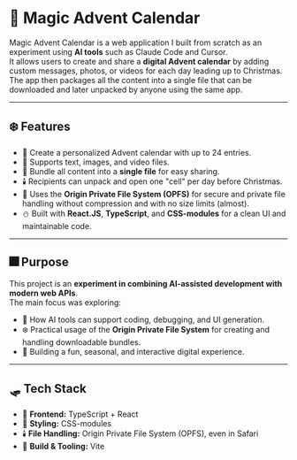 # 🎄 Magic Advent Calendar

Magic Advent Calendar is a web application I built from scratch as an experiment using **AI tools** such as Claude Code and Cursor.  
It allows users to create and share a **digital Advent calendar** by adding custom messages, photos, or videos for each day leading up to Christmas.  
The app then packages all the content into a single file that can be downloaded and later unpacked by anyone using the same app.

---

## ❄️ Features
- 🎄 Create a personalized Advent calendar with up to 24 entries.  
- 🧦 Supports text, images, and video files.  
- 🎁 Bundle all content into a **single file** for easy sharing.  
- 🕯️ Recipients can unpack and open one "cell" per day before Christmas.  
- 🔔 Uses the **Origin Private File System (OPFS)** for secure and private file handling without compression and with no size limits (almost).  
- ⛄ Built with **React.JS**, **TypeScript**, and **CSS-modules** for a clean UI and maintainable code.  

---

## 🎆 Purpose
This project is an **experiment in combining AI-assisted development with modern web APIs**.  
The main focus was exploring:  
- 🎅 How AI tools can support coding, debugging, and UI generation.  
- ❄️ Practical usage of the **Origin Private File System** for creating and handling downloadable bundles.  
- 🎄 Building a fun, seasonal, and interactive digital experience.  

---

## 🛷 Tech Stack
- 🎁 **Frontend:** TypeScript + React  
- 🧣 **Styling:** CSS-modules  
- 🕯️ **File Handling:** Origin Private File System (OPFS), even in Safari  
- 🎀 **Build & Tooling:** Vite  
